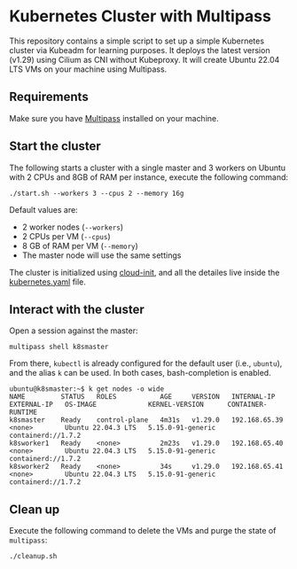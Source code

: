 # Kubernetes Cluster with Multipass

This repository contains a simple script to set up a simple Kubernetes cluster via Kubeadm for learning purposes. It deploys the latest version (v1.29) using Cilium as CNI without Kubeproxy. It will create Ubuntu 22.04 LTS VMs on your machine using Multipass.

## Requirements

Make sure you have [Multipass](https://multipass.run/) installed on your machine.

## Start the cluster

The following starts a cluster with a single master and 3 workers on Ubuntu with 2 CPUs and 8GB of RAM per instance, execute the following command:

```bash=
./start.sh --workers 3 --cpus 2 --memory 16g
```

Default values are:

* 2 worker nodes (`--workers`)
* 2 CPUs per VM (`--cpus`)
* 8 GB of RAM per VM (`--memory`)
* The master node will use the same settings

The cluster is initialized using [cloud-init](https://cloudinit.readthedocs.io/en/latest/), and all the detailes live inside the [kubernetes.yaml](./kubernetes.yaml) file.

## Interact with the cluster

Open a session against the master:

```bash=
multipass shell k8smaster
```

From there, `kubectl` is already configured for the default user (i.e., `ubuntu`), and the alias `k` can be used. In both cases, bash-completion is enabled.

```bash=
ubuntu@k8smaster:~$ k get nodes -o wide
NAME         STATUS   ROLES           AGE     VERSION   INTERNAL-IP     EXTERNAL-IP   OS-IMAGE             KERNEL-VERSION      CONTAINER-RUNTIME
k8smaster    Ready    control-plane   4m31s   v1.29.0   192.168.65.39   <none>        Ubuntu 22.04.3 LTS   5.15.0-91-generic   containerd://1.7.2
k8sworker1   Ready    <none>          2m23s   v1.29.0   192.168.65.40   <none>        Ubuntu 22.04.3 LTS   5.15.0-91-generic   containerd://1.7.2
k8sworker2   Ready    <none>          34s     v1.29.0   192.168.65.41   <none>        Ubuntu 22.04.3 LTS   5.15.0-91-generic   containerd://1.7.2
```

## Clean up

Execute the following command to delete the VMs and purge the state of `multipass`:

```bash=
./cleanup.sh
```
